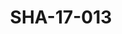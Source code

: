 ---
pid: SHA-17-013
title: SHA-17-013
language: ar
collection: شرحبيل احمد
original_label: 
rights: شرحبيل احمد
location_of_original: شرحبيل احمد
photographer_or_studio: استوديو جاك الكويت
scanned_from: photograph 13 by 17.9
_date: '1964'
location: الكويت
description: سيد خليفة على اذاعة كويتية
additional_notes: 
permission_display: 'yes'
on_server: 'no'
on_website: 'no'
permalink: /photopages/ar/SHA-17-013.html
layout: photo-page
---